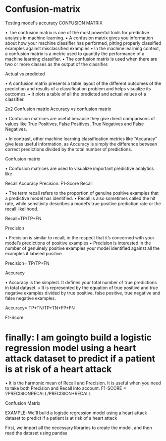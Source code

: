 # Confusion-matrix
Testing model's accuracy
CONFUSION MATRIX

• The confusion matrix is one of the most powerful tools for predictive analysis in machine learning. • A confusion matrix gives you information about how your machine classifier has performed, pitting properly classified examples against misclassified examples • In the machine learning context, a confusion matrix is a metric used to quantify the performance of a machine learning classifier. • The confusion matrix is used when there are two or more classes as the output of the classifier.

Actual vs predicted

• A confusion matrix presents a table layout of the different outcomes of the prediction and results of a classification problem and helps visualize its outcomes. • It plots a table of all the predicted and actual values of a classifier.

2x2 Confusion matrix Accuracy vs confusion matrix

• Confusion matrices are useful because they give direct comparisons of values like True Positives, False Positives, True Negatives and False Negatives.

• In contrast, other machine learning classification metrics like “Accuracy” give less useful information, as Accuracy is simply the difference between correct predictions divided by the total number of predictions.

Confusion matrix

• Confusion matrices are used to visualize important predictive analytics like

Recall
Accuracy
Precision.
F1-Score
Recall

• The term recall refers to the proportion of genuine positive examples that a predictive model has identified. • Recall is also sometimes called the hit rate, while sensitivity describes a model’s true positive prediction rate or the recall likelihood.

Recall=TP/TP+FN

Precision

• Precision is similar to recall, in the respect that it’s concerned with your model’s predictions of positive examples • Precision is interested in the number of genuinely positive examples your model identified against all the examples it labeled positive

Precision= TP/TP+FN

Accuracy

• Accuracy is the simplest. It defines your total number of true predictions in total dataset. • It is represented by the equation of true positive and true negative examples divided by true positive, false positive, true negative and false negative examples.

Accuracy= TP+TN/TP+TN+FP+FN

F1-Score


# finally: I am goingto  build a logistic regression model using a heart attack dataset to predict if a patient is at risk of a heart attack

• It is the harmonic mean of Recall and Precision. It is useful when you need to take both Precision and Recall into account. F1-SCORE = 2PRECISIONRECALL/PRECISION+RECALL

Confusion Matrix

EXAMPLE: We'll build a logistic regression model using a heart attack dataset to predict if a patient is at risk of a heart attack

First, we import all the necessary libraries to create the model, and then read the dataset using pandas

